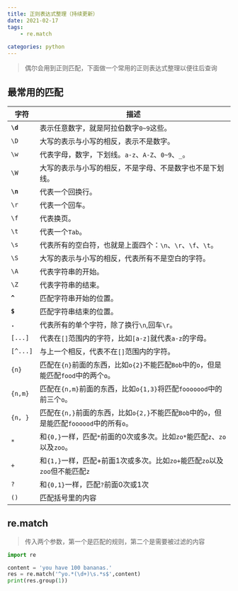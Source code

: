 ```yaml
---
title: 正则表达式整理（持续更新）
date: 2021-02-17
tags: 
    - re.match
    
categories: python
---
```


> 偶尔会用到正则匹配，下面做一个常用的正则表达式整理以便往后查询

<!--more-->

## 最常用的匹配

| 字符 | 描述 |
|-------|-------|
|  **`\d`**  |  表示任意数字，就是阿拉伯数字`0~9`这些。  |
|  `\D`  |  大写的表示与小写的相反，表示不是数字。  |
|  `\w`  |  代表字母，数字，下划线。`a-z`、`A-Z`、`0~9`、`_`。  |
|  `\W`  |  大写的表示与小写的相反，不是字母、不是数字也不是下划线。  |
|  **`\n`**  |  代表一个回换行。  |
|  `\r`  |  代表一个回车。  |
|  `\f`  |  代表换页。  |
|  `\t`  |  代表一个`Tab`。  |
|  `\s`  |  代表所有的空白符，也就是上面四个：`\n`、`\r`、`\f`、`\t`。  |
|  `\S`  |  大写的表示与小写的相反，代表所有不是空白的字符。  |
|  `\A`  |  代表字符串的开始。  |
|  `\Z`  |  代表字符串的结束。  |
|  **`^`**   |  匹配字符串开始的位置。  |
|  **`$`**   |  匹配字符串结束的位置。  |
|  **`.`**   |  代表所有的单个字符，除了换行`\n`,回车`\r`。   |
|  `[...]`  |  代表在`[]`范围内的字符，比如`[a-z]`就代表`a-z`的字母。  |
|  `[^...]`  |  与上一个相反，代表不在`[]`范围内的字符。  |
|  `{n}`  |  匹配在`{n}`前面的东西，比如`o{2}`不能匹配`Bob`中的`o`，但是能匹配`food`中的两个`o`。  |
|  `{n,m}`  |  匹配在`{n,m}`前面的东西，比如`o{1,3}`将匹配`fooooood`中的前三个`o`。  |
|  `{n, }`  |  匹配在`{n,}`前面的东西，比如`o{2,}`不能匹配`Bob`中的`o`，但是能匹配`foooood`中的所有`o`。  |
|  `*`|  和`{0,}`一样，匹配`*`前面的0次或多次。比如`zo*`能匹配`z`、`zo`以及`zoo`。  |
|  `+`  |  和`{1,}`一样，匹配+前面1次或多次。比如`zo+`能匹配`zo`以及`zoo`但不能匹配`z`  |
| `?`  |  和`{0,1}`一样，匹配`?`前面0次或1次  |
|  `()`  |  匹配括号里的内容  |

## re.match

> 传入两个参数，第一个是匹配的规则，第二个是需要被过滤的内容

``` python
import re

content = 'you have 100 bananas.'
res = re.match('^yo.*(\d+)\s.*s$',content)
print(res.group(1))
```
